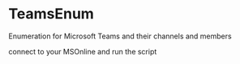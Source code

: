 # TeamsEnum
Enumeration for Microsoft Teams and their channels and members

connect to your MSOnline and run the script
